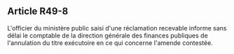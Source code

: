 Article R49-8
----
L'officier du ministère public saisi d'une réclamation recevable informe sans
délai le comptable de la direction générale des finances publiques de
l'annulation du titre exécutoire en ce qui concerne l'amende contestée.
